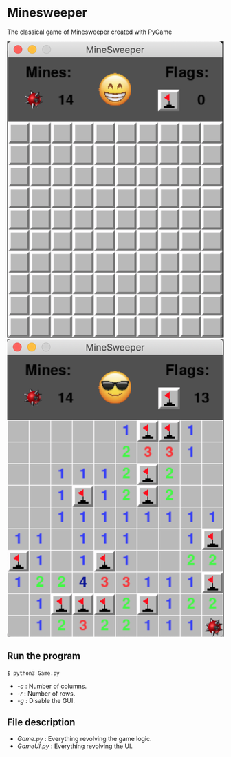 # Minesweeper
The classical game of Minesweeper created with PyGame

![Game_example](/images/game_ex_start.png)
![Game_example](/images/game_ex_win.png)

## Run the program
`$ python3 Game.py`
* _-c_ : Number of columns.
* _-r_ : Number of rows.
* _-g_ : Disable the GUI.

## File description
* _Game.py_ : Everything revolving the game logic.
* _GameUI.py_ : Everything revolving the UI.
